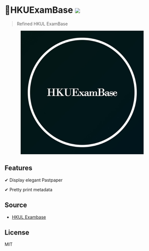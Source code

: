 # 📖HKUExamBase ![](https://travis-ci.com/samsonllam/HKUExamBase.svg?token=TXkauaqbYpw5oWjAU3rm&branch=master)

> Refined HKUL ExamBase

<div align="center">
    <img src="./assets/images/icon.png" width="400px"/>
</div>

## Features

✔ Display elegant Pastpaper

✔ Pretty print metadata

## Source

* [HKUL Exambase](http://exambase.lib.hku.hk.eproxy.lib.hku.hk/exhibits/show/exam/home)

## License

MIT